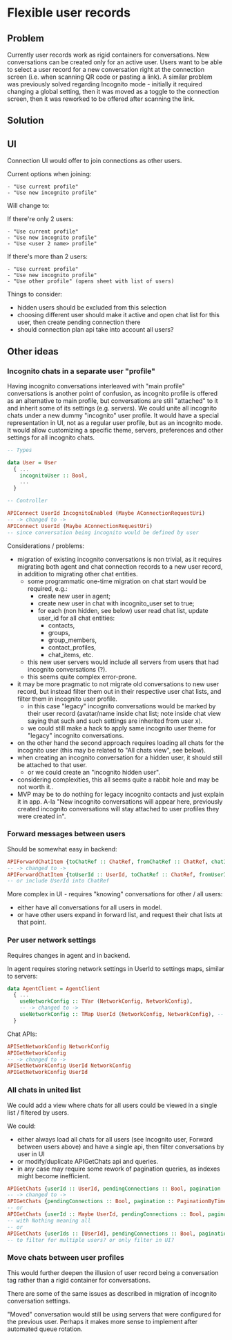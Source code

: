 # Flexible user records

## Problem

Currently user records work as rigid containers for conversations. New conversations can be created only for an active user. Users want to be able to select a user record for a new conversation right at the connection screen (i.e. when scanning QR code or pasting a link). A similar problem was previously solved regarding Incognito mode - initially it required changing a global setting, then it was moved as a toggle to the connection screen, then it was reworked to be offered after scanning the link.

## Solution

## UI

Connection UI would offer to join connections as other users.

Current options when joining:

```
- "Use current profile"
- "Use new incognito profile"
```

Will change to:

If there're only 2 users:

```
- "Use current profile"
- "Use new incognito profile"
- "Use <user 2 name> profile"
```

If there's more than 2 users:

```
- "Use current profile"
- "Use new incognito profile"
- "Use other profile" (opens sheet with list of users)
```

Things to consider:

- hidden users should be excluded from this selection
- choosing different user should make it active and open chat list for this user, then create pending connection there
- should connection plan api take into account all users?

## Other ideas

### Incognito chats in a separate user "profile"

Having incognito conversations interleaved with "main profile" conversations is another point of confusion, as incognito profile is offered as an alternative to main profile, but conversations are still "attached" to it and inherit some of its settings (e.g. servers). We could unite all incognito chats under a new dummy "incognito" user profile. It would have a special representation in UI, not as a regular user profile, but as an incognito mode. It would allow customizing a specific theme, servers, preferences and other settings for all incognito chats.

``` haskell
-- Types

data User = User
  { ...
    incognitoUser :: Bool,
    ...
  }

-- Controller

APIConnect UserId IncognitoEnabled (Maybe AConnectionRequestUri)
-- -> changed to ->
APIConnect UserId (Maybe AConnectionRequestUri)
-- since conversation being incognito would be defined by user
```

Considerations / problems:

- migration of existing incognito conversations is non trivial, as it requires migrating both agent and chat connection records to a new user record, in addition to migrating other chat entities.
  - some programmatic one-time migration on chat start would be required, e.g.:
    - create new user in agent;
    - create new user in chat with incognito_user set to true;
    - for each (non hidden, see below) user read chat list, update user_id for all chat entities:
      - contacts,
      - groups,
      - group_members,
      - contact_profiles,
      - chat_items, etc.
  - this new user servers would include all servers from users that had incognito conversations (?).
  - this seems quite complex error-prone.
- it may be more pragmatic to not migrate old conversations to new user record, but instead filter them out in their respective user chat lists, and filter them in incognito user profile.
  - in this case "legacy" incognito conversations would be marked by their user record (avatar/name inside chat list; note inside chat view saying that such and such settings are inherited from user x).
  - we could still make a hack to apply same incognito user theme for "legacy" incognito conversations.
- on the other hand the second approach requires loading all chats for the incognito user (this may be related to "All chats view", see below).
- when creating an incognito conversation for a hidden user, it should still be attached to that user.
  - or we could create an "incognito hidden user".
- considering complexities, this all seems quite a rabbit hole and may be not worth it..
- MVP may be to do nothing for legacy incognito contacts and just explain it in app. A-la "New incognito conversations will appear here, previously created incognito conversations will stay attached to user profiles they were created in".

### Forward messages between users

Should be somewhat easy in backend:

``` haskell
APIForwardChatItem {toChatRef :: ChatRef, fromChatRef :: ChatRef, chatItemId :: ChatItemId, ttl :: Maybe Int}
-- -> changed to ->
APIForwardChatItem {toUserId :: UserId, toChatRef :: ChatRef, fromUserId :: UserId, fromChatRef :: ChatRef, chatItemId :: ChatItemId, ttl :: Maybe Int}
-- or include UserId into ChatRef
```

More complex in UI - requires "knowing" conversations for other / all users:
- either have all conversations for all users in model.
- or have other users expand in forward list, and request their chat lists at that point.

### Per user network settings

Requires changes in agent and in backend.

In agent requires storing network settings in UserId to settings maps, similar to servers:

``` haskell
data AgentClient = AgentClient
  { ...
    useNetworkConfig :: TVar (NetworkConfig, NetworkConfig),
    -- -> changed to ->
    useNetworkConfig :: TMap UserId (NetworkConfig, NetworkConfig), -- slow/fast per user
  }
```

Chat APIs:

``` haskell
APISetNetworkConfig NetworkConfig
APIGetNetworkConfig
-- -> changed to ->
APISetNetworkConfig UserId NetworkConfig
APIGetNetworkConfig UserId
```

### All chats in united list

We could add a view where chats for all users could be viewed in a single list / filtered by users.

We could:
- either always load all chats for all users (see Incognito user, Forward between users above) and have a single api, then filter conversations by user in UI
- or modify/duplicate APIGetChats api and queries.
- in any case may require some rework of pagination queries, as indexes might become inefficient.

``` haskell
APIGetChats {userId :: UserId, pendingConnections :: Bool, pagination :: PaginationByTime, query :: ChatListQuery}
-- -> changed to ->
APIGetChats {pendingConnections :: Bool, pagination :: PaginationByTime, query :: ChatListQuery}
-- or
APIGetChats {userId :: Maybe UserId, pendingConnections :: Bool, pagination :: PaginationByTime, query :: ChatListQuery}
-- with Nothing meaning all
-- or
APIGetChats {userIds :: [UserId], pendingConnections :: Bool, pagination :: PaginationByTime, query :: ChatListQuery}
-- to filter for multiple users? or only filter in UI?
```

### Move chats between user profiles

This would further deepen the illusion of user record being a conversation tag rather than a rigid container for conversations.

There are some of the same issues as described in migration of incognito conversation settings.

"Moved" conversation would still be using servers that were configured for the previous user.
Perhaps it makes more sense to implement after automated queue rotation.
